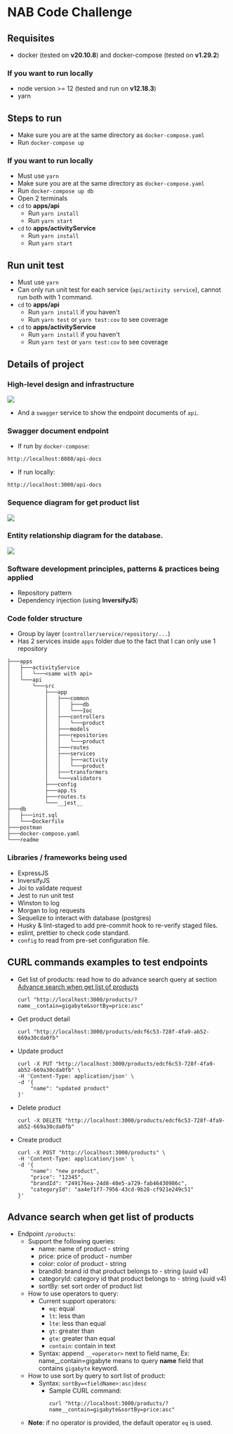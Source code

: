 # NAB Code Challenge

## Requisites
- docker (tested on **v20.10.8**) and docker-compose (tested on **v1.29.2**)

### If you want to run locally
- node version >= 12 (tested and run on **v12.18.3**)
- yarn

## Steps to run
- Make sure you are at the same directory as `docker-compose.yaml`
- Run `docker-compose up`

### If you want to run locally
- Must use `yarn`
- Make sure you are at the same directory as `docker-compose.yaml`
- Run `docker-compose up db`
- Open 2 terminals
- `cd` to **apps/api**
  - Run `yarn install`
  - Run `yarn start`
- `cd` to **apps/activityService**
  - Run `yarn install`
  - Run `yarn start`

## Run unit test
- Must use `yarn`
- Can only run unit test for each service (`api/activity service`), cannot run both with 1 command.
- `cd` to **apps/api**
  - Run `yarn install` if you haven't
  - Run `yarn test` or `yarn test:cov` to see coverage
- `cd` to **apps/activityService**
  - Run `yarn install` if you haven't
  - Run `yarn test` or `yarn test:cov` to see coverage  

## Details of project

### High-level design and infrastructure
![](./readme/infrastructure.png)
- And a `swagger` service to show the endpoint documents of `api`.

### Swagger document endpoint
- If run by `docker-compose`:
```
http://localhost:8080/api-docs
```
- If run locally:
```
http://localhost:3000/api-docs
```

### Sequence diagram for get product list
![](./readme/sequence-digram-get-product-list.png)

### Entity relationship diagram for the database.
![](./readme/erd.png)

### Software development principles, patterns & practices being applied
- Repository pattern
- Dependency injection (using **InversifyJS**)

### Code folder structure
- Group by layer (`controller/service/repository/...`)
- Has 2 services inside `apps` folder due to the fact that I can only use 1 repository
```
├───apps
│   ├───activityService
│   │   └───<same with api>
│   └───api
│       └───src
│           ├───app
│           │   ├───common
│           │   │   ├───db
│           │   │   └───Ioc
│           │   ├───controllers
│           │   │   └───product
│           │   ├───models
│           │   ├───repositories
│           │   │   └───product
│           │   ├───routes
│           │   ├───services
│           │   │   ├───activity
│           │   │   └───product
│           │   ├───transformers
│           │   └───validators
│           ├───config
│           ├───app.ts
│           ├───routes.ts
│           └───__jest__
├───db
│   ├───init.sql
│   └───Dockerfile
├───postman
├───docker-compose.yaml
└───readme
```

### Libraries / frameworks being used
- ExpressJS
- InversifyJS
- Joi to validate request
- Jest to run unit test
- Winston to log
- Morgan to log requests
- Sequelize to interact with database (postgres)  
- Husky & lint-staged to add pre-commit hook to re-verify staged files.
- eslint, prettier to check code standard.
- `config` to read from pre-set configuration file.

## CURL commands examples to test endpoints
- Get list of products: read how to do advance search query at section [Advance search when get list of products](#advance-search-when-get-list-of-products)
  ```
  curl "http://localhost:3000/products/?name__contain=gigabyte&sortBy=price:asc"
  ```
- Get product detail
  ```
  curl "http://localhost:3000/products/edcf6c53-728f-4fa9-ab52-669a30cda0fb"
  ```
- Update product
  ```
  curl -X PUT "http://localhost:3000/products/edcf6c53-728f-4fa9-ab52-669a30cda0fb" \
  -H 'Content-Type: application/json' \
  -d '{
      "name": "updated product"
  }'
  ```
- Delete product
  ```
  curl -X DELETE "http://localhost:3000/products/edcf6c53-728f-4fa9-ab52-669a30cda0fb"
  ```
- Create product
  ```
  curl -X POST "http://localhost:3000/products" \
  -H 'Content-Type: application/json' \
  -d '{
      "name": "new product",
      "price": "12345",
      "brandId": "249176ea-24d8-40e5-a729-fab46430986c",
      "categoryId": "aa4ef1f7-7956-43cd-9b28-cf921e249c51"
  }'
  ```

## Advance search when get list of products
- Endpoint `/products`: 
  - Support the following queries:
    - name: name of product - string
    - price: price of product - number
    - color: color of product - string  
    - brandId: brand id that product belongs to - string (uuid v4)
    - categoryId: category id that product belongs to - string (uuid v4)
    - sortBy: set sort order of product list
  - How to use operators to query:     
    - Current support operators: 
        - `eq`: equal
        - `lt`: less than
        - `lte`: less than equal
        - `gt`: greater than
        - `gte`: greater than equal
        - `contain`: contain in text
    - Syntax: append `__<operator>` next to field name, Ex: name__contain=gigabyte means to query **name** field that contains `gigabyte` keyword.
  - How to use sort by query to sort list of product:
    - Syntax: `sortBy=<fieldName>:asc|desc`
        - Sample CURL command: 
          ```
          curl "http://localhost:3000/products/?name__contain=gigabyte&sortBy=price:asc"
          ```
  - **Note**: if no operator is provided, the default operator `eq` is used.
